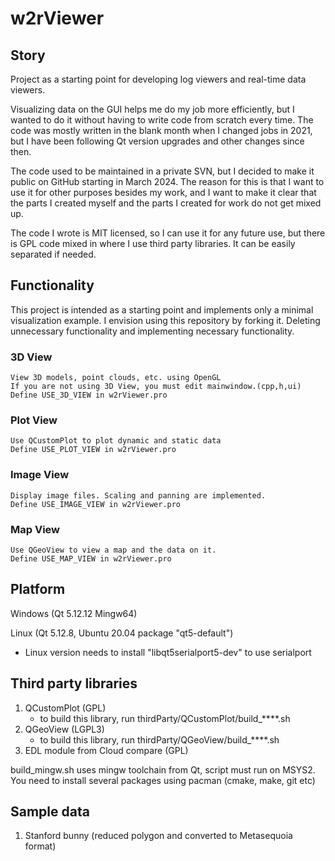 # w2rViewer

## Story
Project as a starting point for developing log viewers and real-time data viewers.

Visualizing data on the GUI helps me do my job more efficiently, but I wanted to do it without having to write code from scratch every time.
The code was mostly written in the blank month when I changed jobs in 2021, but I have been following Qt version upgrades and other changes since then.

The code used to be maintained in a private SVN, but I decided to make it public on GitHub starting in March 2024.
The reason for this is that I want to use it for other purposes besides my work, and I want to make it clear that the parts I created myself and the parts I created for work do not get mixed up.

The code I wrote is MIT licensed, so I can use it for any future use, but there is GPL code mixed in where I use third party libraries. It can be easily separated if needed.

## Functionality
This project is intended as a starting point and implements only a minimal visualization example.
I envision using this repository by forking it. Deleting unnecessary functionality and implementing necessary functionality.

### 3D View
    View 3D models, point clouds, etc. using OpenGL
    If you are not using 3D View, you must edit mainwindow.(cpp,h,ui)
    Define USE_3D_VIEW in w2rViewer.pro

### Plot View
    Use QCustomPlot to plot dynamic and static data
    Define USE_PLOT_VIEW in w2rViewer.pro

### Image View
    Display image files. Scaling and panning are implemented.
    Define USE_IMAGE_VIEW in w2rViewer.pro

### Map View
    Use QGeoView to view a map and the data on it.
    Define USE_MAP_VIEW in w2rViewer.pro

## Platform
Windows (Qt 5.12.12 Mingw64)

Linux (Qt 5.12.8, Ubuntu 20.04 package "qt5-default")
- Linux version needs to install "libqt5serialport5-dev" to use serialport

## Third party libraries
1. QCustomPlot (GPL)
    - to build this library, run thirdParty/QCustomPlot/build_****.sh
2. QGeoView (LGPL3)
    - to build this library, run thirdParty/QGeoView/build_****.sh
3. EDL module from Cloud compare (GPL)

build_mingw.sh uses mingw toolchain from Qt, script must run on MSYS2.
You need to install several packages using pacman (cmake, make, git etc)

## Sample data
1. Stanford bunny (reduced polygon and converted to Metasequoia format)


